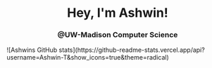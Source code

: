 <div align = 'center' > 
  <h1>Hey, I'm Ashwin!</h1>
  <h3>@UW-Madison Computer Science</h3>
</div>
![Ashwins GitHub stats](https://github-readme-stats.vercel.app/api?username=Ashwin-T&show_icons=true&theme=radical)
